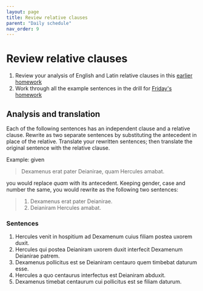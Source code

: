 ```yaml
---
layout: page
title: Review relative clauses
parent: "Daily schedule"
nav_order: 9
---
```


# Review relative clauses

1. Review your analysis of English and Latin relative clauses in this [earlier homework](../relative1/)
2. Work through all the example sentences in the drill for [Friday's homework](../relative2/)


## Analysis and translation


Each of the following sentences has an independent clause and a relative clause.  Rewrite as two separate sentences by substituting the antecedent in place of the relative.  Translate your rewritten sentences; then translate the original sentence with the relative clause.

Example: given

> Dexamenus erat pater Deianirae, quam Hercules amabat.

you would replace *quam* with its antecedent.  Keeping gender, case and number the same, you would rewrite as the following two sentences:

> 1. Dexamenus erat pater Deianirae.
> 2. Deianiram Hercules amabat.



### Sentences

1. Hercules venit in hospitium ad Dexamenum cuius filiam postea uxorem duxit.
2. Hercules qui postea Deianiram uxorem duxit interfecit Dexamenum Deianirae patrem.
3. Dexamenus pollicitus est se Deianiram centauro quem timbebat daturum esse.
4. Hercules a quo centaurus interfectus est Deianiram abduxit.
5. Dexamenus timebat centaurum cui pollicitus est se filiam daturum.